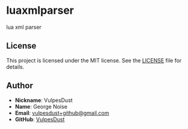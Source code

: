 # luaxmlparser
lua xml parser

## License

This project is licensed under the MIT license. See the [LICENSE](LICENSE) file for details.

## Author

- **Nickname**: VulpesDust
- **Name**: George Noise
- **Email**: vulpesdust+github@gmail.com
- **GitHub**: [VulpesDust](https://github.com/VulpesDust)
